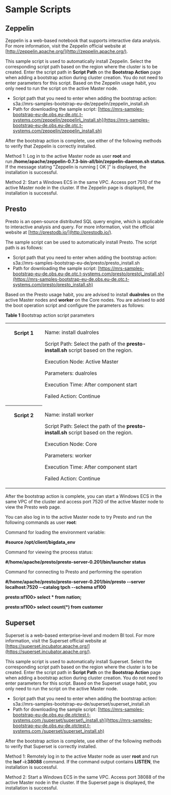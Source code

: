 # Sample Scripts<a name="EN-US_TOPIC_0127245539"></a>

## Zeppelin<a name="en-us_topic_0114990925_section2030765710246"></a>

Zeppelin is a web-based notebook that supports interactive data analysis. For more information, visit the Zeppelin official website at  [http://zeppelin.apache.org/](http://zeppelin.apache.org/).

This sample script is used to automatically install Zeppelin. Select the corresponding script path based on the region where the cluster is to be created. Enter the script path in  **Script Path** on the **Bootstrap Action**  page when adding a bootstrap action during cluster creation. You do not need to enter parameters for this script. Based on the Zeppelin usage habit, you only need to run the script on the active Master node.

-   Script path that you need to enter when adding the bootstrap action: s3a://mrs-samples-bootstrap-eu-de/zeppelin/zeppelin\_install.sh
-   Path for downloading the sample script:  [https://mrs-samples-bootstrap-eu-de.obs.eu-de.otc.t-systems.com/zeppelin/zeppelin\_install.sh](https://mrs-samples-bootstrap-eu-de.obs.eu-de.otc.t-systems.com/zeppelin/zeppelin_install.sh)


After the bootstrap action is complete, use either of the following methods to verify that Zeppelin is correctly installed.

Method 1: Log in to the active Master node as user  **root** and run **/home/apache/zeppelin-0.7.3-bin-all/bin/zeppelin-daemon.sh status**. If the message stating "Zeppelin is running \[ OK \]" is displayed, the installation is successful.

Method 2: Start a Windows ECS in the same VPC. Access port 7510 of the active Master node in the cluster. If the Zeppelin page is displayed, the installation is successful.

## Presto<a name="en-us_topic_0114990925_section1033815294364"></a>

Presto is an open-source distributed SQL query engine, which is applicable to interactive analysis and query. For more information, visit the official website at  [http://prestodb.io/](http://prestodb.io/).

The sample script can be used to automatically install Presto. The script path is as follows:

-   Script path that you need to enter when adding the bootstrap action: s3a://mrs-samples-bootstrap-eu-de/presto/presto\_install.sh
-   Path for downloading the sample script:  [https://mrs-samples-bootstrap-eu-de.obs.eu-de.otc.t-systems.com/presto/presto\_install.sh](https://mrs-samples-bootstrap-eu-de.obs.eu-de.otc.t-systems.com/presto/presto_install.sh)


Based on the Presto usage habit, you are advised to install  **dualroles** on the active Master nodes and **worker**  on the Core nodes. You are advised to add the boot operation script and configure the parameters as follows:

**Table  1**  Bootstrap action script parameters

<a name="en-us_topic_0114990925_table1611103255514"></a>
<table><tbody><tr id="en-us_topic_0114990925_row1612163275519"><th class="firstcol" valign="top" width="23%" id="mcps1.2.3.1.1"><p id="en-us_topic_0114990925_p39685885516"><a name="en-us_topic_0114990925_p39685885516"></a><a name="en-us_topic_0114990925_p39685885516"></a>Script 1</p>
</th>
<td class="cellrowborder" valign="top" width="77%" headers="mcps1.2.3.1.1 "><p id="en-us_topic_0114990925_p1396185845515"><a name="en-us_topic_0114990925_p1396185845515"></a><a name="en-us_topic_0114990925_p1396185845515"></a>Name: install dualroles</p>
<p id="en-us_topic_0114990925_p8961258185519"><a name="en-us_topic_0114990925_p8961258185519"></a><a name="en-us_topic_0114990925_p8961258185519"></a>Script Path: Select the path of the <strong id="en-us_topic_0114990925_b842352706171510"><a name="en-us_topic_0114990925_b842352706171510"></a><a name="en-us_topic_0114990925_b842352706171510"></a>presto-install.sh</strong> script based on the region.</p>
<p id="en-us_topic_0114990925_p296125814555"><a name="en-us_topic_0114990925_p296125814555"></a><a name="en-us_topic_0114990925_p296125814555"></a>Execution Node: Active Master</p>
<p id="en-us_topic_0114990925_p109625855516"><a name="en-us_topic_0114990925_p109625855516"></a><a name="en-us_topic_0114990925_p109625855516"></a>Parameters: dualroles</p>
<p id="en-us_topic_0114990925_p0968581554"><a name="en-us_topic_0114990925_p0968581554"></a><a name="en-us_topic_0114990925_p0968581554"></a>Execution Time: After component start</p>
<p id="en-us_topic_0114990925_p1996105813556"><a name="en-us_topic_0114990925_p1996105813556"></a><a name="en-us_topic_0114990925_p1996105813556"></a>Failed Action: Continue</p>
</td>
</tr>
<tr id="en-us_topic_0114990925_row1312133205510"><th class="firstcol" valign="top" width="23%" id="mcps1.2.3.2.1"><p id="en-us_topic_0114990925_p096145875516"><a name="en-us_topic_0114990925_p096145875516"></a><a name="en-us_topic_0114990925_p096145875516"></a>Script 2</p>
</th>
<td class="cellrowborder" valign="top" width="77%" headers="mcps1.2.3.2.1 "><p id="en-us_topic_0114990925_p1896115835515"><a name="en-us_topic_0114990925_p1896115835515"></a><a name="en-us_topic_0114990925_p1896115835515"></a>Name: install worker</p>
<p id="en-us_topic_0114990925_p2961658195514"><a name="en-us_topic_0114990925_p2961658195514"></a><a name="en-us_topic_0114990925_p2961658195514"></a>Script Path: Select the path of the <strong id="en-us_topic_0114990925_b2926561810238"><a name="en-us_topic_0114990925_b2926561810238"></a><a name="en-us_topic_0114990925_b2926561810238"></a>presto-install.sh</strong> script based on the region.</p>
<p id="en-us_topic_0114990925_p1096658125511"><a name="en-us_topic_0114990925_p1096658125511"></a><a name="en-us_topic_0114990925_p1096658125511"></a>Execution Node: Core</p>
<p id="en-us_topic_0114990925_p179618581552"><a name="en-us_topic_0114990925_p179618581552"></a><a name="en-us_topic_0114990925_p179618581552"></a>Parameters: worker</p>
<p id="en-us_topic_0114990925_p096558205510"><a name="en-us_topic_0114990925_p096558205510"></a><a name="en-us_topic_0114990925_p096558205510"></a>Execution Time: After component start</p>
<p id="en-us_topic_0114990925_p2964587559"><a name="en-us_topic_0114990925_p2964587559"></a><a name="en-us_topic_0114990925_p2964587559"></a>Failed Action: Continue</p>
</td>
</tr>
</tbody>
</table>

After the bootstrap action is complete, you can start a Windows ECS in the same VPC of the cluster and access port 7520 of the active Master node to view the Presto web page.

You can also log in to the active Master node to try Presto and run the following commands as user  **root**:

Command for loading the environment variable:

**\#source /opt/client/bigdata\_env**

Command for viewing the process status:

**\#/home/apache/presto/presto-server-0.201/bin/launcher status**

Command for connecting to Presto and performing the operation

**\#/home/apache/presto/presto-server-0.201/bin/presto --server localhost:7520 --catalog tpch --schema sf100**

**presto:sf100\> select \* from nation;**

**presto:sf100\> select count\(\*\) from customer**

## Superset<a name="en-us_topic_0114990925_section1478618511548"></a>

Superset is a web-based enterprise-level and modern BI tool. For more information, visit the Superset official website at  [https://superset.incubator.apache.org/](https://superset.incubator.apache.org/).

This sample script is used to automatically install Superset. Select the corresponding script path based on the region where the cluster is to be created. Enter the script path in  **Script Path** on the **Bootstrap Action**  page when adding a bootstrap action during cluster creation. You do not need to enter parameters for this script. Based on the Superset usage habit, you only need to run the script on the active Master node.

-   Script path that you need to enter when adding the bootstrap action: s3a://mrs-samples-bootstrap-eu-de/superset/superset\_install.sh
-   Path for downloading the sample script:  [https://mrs-samples-bootstrap-eu-de.obs.eu-de.otctest.t-systems.com /superset/superset\_install.sh](https://mrs-samples-bootstrap-eu-de.obs.eu-de.otctest.t-systems.com /superset/superset_install.sh)

After the bootstrap action is complete, use either of the following methods to verify that Superset is correctly installed.

Method 1: Remotely log in to the active Master node as user  **root** and run the **lsof -i:38088** command. If the command output contains **LISTEN**, the installation is successful.

Method 2: Start a Windows ECS in the same VPC. Access port 38088 of the active Master node in the cluster. If the Superset page is displayed, the installation is successful.

